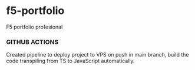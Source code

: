 # f5-portfolio
F5 portfolio profesional

### GITHUB ACTIONS

Created pipeline to deploy project to VPS on push in main branch, build the code transpiling from TS to JavaScript automatically.    